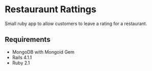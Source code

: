 # Restauraunt Rattings

Small ruby app to allow customers to leave a rating for a restaurant.

## Requirements
* MongoDB with Mongoid Gem
* Rails 4.1.1
* Ruby 2.1